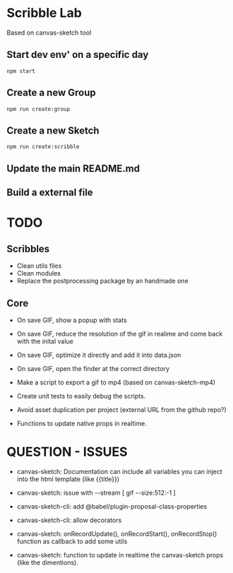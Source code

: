 # Scribble Lab

Based on canvas-sketch tool

## Start dev env' on a specific day

`npm start`

## Create a new Group

`npm run create:group`

## Create a new Sketch

`npm run create:scribble`

## Update the main README.md

## Build a external file

# TODO

## Scribbles

- Clean utils files
- Clean modules
- Replace the postprocessing package by an handmade one

## Core

- On save GIF, show a popup with stats
- On save GIF, reduce the resolution of the gif in realime and come back with the inital value
- On save GIF, optimize it directly and add it into data.json
- On save GIF, open the finder at the correct directory
- Make a script to export a gif to mp4 (based on canvas-sketch-mp4)
- Create unit tests to easily debug the scripts.
- Avoid asset duplication per project (external URL from the github repo?)

- Functions to update native props in realtime.

# QUESTION - ISSUES

- canvas-sketch: Documentation can include all variables you can inject into the html template (like {{title}})
- canvas-sketch: issue with --stream [ gif --size:512:-1 ]
- canvas-sketch-cli: add @babel/plugin-proposal-class-properties
- canvas-sketch-cli: allow decorators

- canvas-sketch: onRecordUpdate(), onRecordStart(), onRecordStop() function as callback to add some utils
- canvas-sketch: function to update in realtime the canvas-sketch props (like the dimentions).